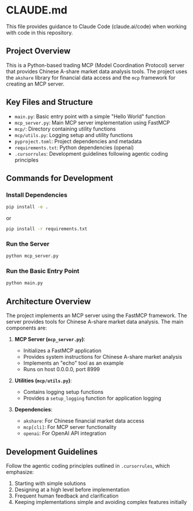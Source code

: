 # CLAUDE.md

This file provides guidance to Claude Code (claude.ai/code) when working with code in this repository.

## Project Overview

This is a Python-based trading MCP (Model Coordination Protocol) server that provides Chinese A-share market data analysis tools. The project uses the `akshare` library for financial data access and the `mcp` framework for creating an MCP server.

## Key Files and Structure

- `main.py`: Basic entry point with a simple "Hello World" function
- `mcp_server.py`: Main MCP server implementation using FastMCP
- `mcp/`: Directory containing utility functions
- `mcp/utils.py`: Logging setup and utility functions
- `pyproject.toml`: Project dependencies and metadata
- `requirements.txt`: Python dependencies (openai)
- `.cursorrules`: Development guidelines following agentic coding principles

## Commands for Development

### Install Dependencies
```bash
pip install -e .
```
or
```bash
pip install -r requirements.txt
```

### Run the Server
```bash
python mcp_server.py
```

### Run the Basic Entry Point
```bash
python main.py
```

## Architecture Overview

The project implements an MCP server using the FastMCP framework. The server provides tools for Chinese A-share market data analysis. The main components are:

1. **MCP Server (`mcp_server.py`)**: 
   - Initializes a FastMCP application
   - Provides system instructions for Chinese A-share market analysis
   - Implements an "echo" tool as an example
   - Runs on host 0.0.0.0, port 8999

2. **Utilities (`mcp/utils.py`)**:
   - Contains logging setup functions
   - Provides a `setup_logging` function for application logging

3. **Dependencies**:
   - `akshare`: For Chinese financial market data access
   - `mcp[cli]`: For MCP server functionality
   - `openai`: For OpenAI API integration

## Development Guidelines

Follow the agentic coding principles outlined in `.cursorrules`, which emphasize:
1. Starting with simple solutions
2. Designing at a high level before implementation
3. Frequent human feedback and clarification
4. Keeping implementations simple and avoiding complex features initially